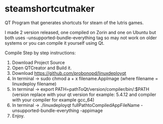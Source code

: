 # steamshortcutmaker
QT Program that generates shortcuts for steam of the lutris games.

I made 2 version released, one compiled on Zorin and one on Ubuntu but both uses
-unsupported-bundle-everything tag so may not work on older systems or you can compile it yourself using Qt.

Compile Step by step instructions:

1. Download Project Source
2. Open QTCreator and Build it.
3. Download https://github.com/probonopd/linuxdeployqt
4. In terminal -> sudo chmod a + x filename.AppImage (where filename = linuxdeploy filename)
5. In terminal -> export PATH=pathToQt/version/compiler/bin/:$PATH 
   (version replace with your qt version for example: 5.4.12 and compiler with your compiler for example gcc_64)
6. In terminal -> ./linuxdeployqt fullPathtoCompiledAppFileName -unsupported-bundle-everything -appimage
7. Enjoy. 

